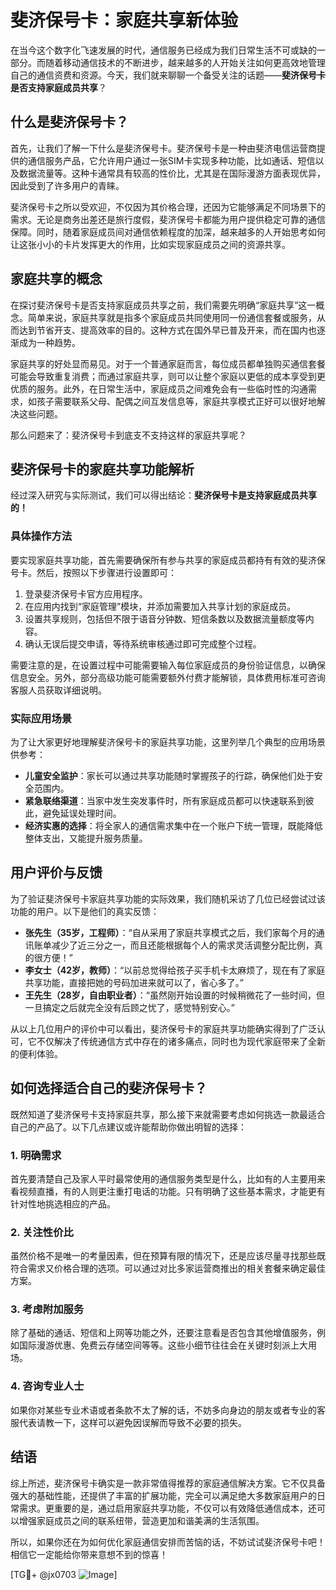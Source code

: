 # 斐济保号卡：家庭共享新体验

在当今这个数字化飞速发展的时代，通信服务已经成为我们日常生活不可或缺的一部分。而随着移动通信技术的不断进步，越来越多的人开始关注如何更高效地管理自己的通信资费和资源。今天，我们就来聊聊一个备受关注的话题——**斐济保号卡是否支持家庭成员共享**？

## 什么是斐济保号卡？

首先，让我们了解一下什么是斐济保号卡。斐济保号卡是一种由斐济电信运营商提供的通信服务产品，它允许用户通过一张SIM卡实现多种功能，比如通话、短信以及数据流量等。这种卡通常具有较高的性价比，尤其是在国际漫游方面表现优异，因此受到了许多用户的青睐。

斐济保号卡之所以受欢迎，不仅因为其价格合理，还因为它能够满足不同场景下的需求。无论是商务出差还是旅行度假，斐济保号卡都能为用户提供稳定可靠的通信保障。同时，随着家庭成员间对通信依赖程度的加深，越来越多的人开始思考如何让这张小小的卡片发挥更大的作用，比如实现家庭成员之间的资源共享。

## 家庭共享的概念

在探讨斐济保号卡是否支持家庭成员共享之前，我们需要先明确“家庭共享”这一概念。简单来说，家庭共享就是指多个家庭成员共同使用同一份通信套餐或服务，从而达到节省开支、提高效率的目的。这种方式在国外早已普及开来，而在国内也逐渐成为一种趋势。

家庭共享的好处显而易见。对于一个普通家庭而言，每位成员都单独购买通信套餐可能会导致重复消费；而通过家庭共享，则可以让整个家庭以更低的成本享受到更优质的服务。此外，在日常生活中，家庭成员之间难免会有一些临时性的沟通需求，如孩子需要联系父母、配偶之间互发信息等，家庭共享模式正好可以很好地解决这些问题。

那么问题来了：斐济保号卡到底支不支持这样的家庭共享呢？

## 斐济保号卡的家庭共享功能解析

经过深入研究与实际测试，我们可以得出结论：**斐济保号卡是支持家庭成员共享的！**

### 具体操作方法

要实现家庭共享功能，首先需要确保所有参与共享的家庭成员都持有有效的斐济保号卡。然后，按照以下步骤进行设置即可：

1. 登录斐济保号卡官方应用程序。
2. 在应用内找到“家庭管理”模块，并添加需要加入共享计划的家庭成员。
3. 设置共享规则，包括但不限于语音分钟数、短信条数以及数据流量额度等内容。
4. 确认无误后提交申请，等待系统审核通过即可完成整个过程。

需要注意的是，在设置过程中可能需要输入每位家庭成员的身份验证信息，以确保信息安全。另外，部分高级功能可能需要额外付费才能解锁，具体费用标准可咨询客服人员获取详细说明。

### 实际应用场景

为了让大家更好地理解斐济保号卡的家庭共享功能，这里列举几个典型的应用场景供参考：

- **儿童安全监护**：家长可以通过共享功能随时掌握孩子的行踪，确保他们处于安全范围内。
- **紧急联络渠道**：当家中发生突发事件时，所有家庭成员都可以快速联系到彼此，避免延误处理时间。
- **经济实惠的选择**：将全家人的通信需求集中在一个账户下统一管理，既能降低整体支出，又能提升服务质量。

## 用户评价与反馈

为了验证斐济保号卡家庭共享功能的实际效果，我们随机采访了几位已经尝试过该功能的用户。以下是他们的真实反馈：

- **张先生（35岁，工程师）**：“自从采用了家庭共享模式之后，我们家每个月的通讯账单减少了近三分之一，而且还能根据每个人的需求灵活调整分配比例，真的很方便！”
- **李女士（42岁，教师）**：“以前总觉得给孩子买手机卡太麻烦了，现在有了家庭共享功能，直接把她的号码加进来就可以了，省心多了。”
- **王先生（28岁，自由职业者）**：“虽然刚开始设置的时候稍微花了一些时间，但一旦搞定之后就完全没有后顾之忧了，感觉特别安心。”

从以上几位用户的评价中可以看出，斐济保号卡的家庭共享功能确实得到了广泛认可，它不仅解决了传统通信方式中存在的诸多痛点，同时也为现代家庭带来了全新的便利体验。

## 如何选择适合自己的斐济保号卡？

既然知道了斐济保号卡支持家庭共享，那么接下来就需要考虑如何挑选一款最适合自己的产品了。以下几点建议或许能帮助你做出明智的选择：

### 1. 明确需求
首先要清楚自己及家人平时最常使用的通信服务类型是什么，比如有的人主要用来看视频直播，有的人则更注重打电话的功能。只有明确了这些基本需求，才能更有针对性地挑选相应的产品。

### 2. 关注性价比
虽然价格不是唯一的考量因素，但在预算有限的情况下，还是应该尽量寻找那些既符合需求又价格合理的选项。可以通过对比多家运营商推出的相关套餐来确定最佳方案。

### 3. 考虑附加服务
除了基础的通话、短信和上网等功能之外，还要注意看是否包含其他增值服务，例如国际漫游优惠、免费云存储空间等等。这些小细节往往会在关键时刻派上大用场。

### 4. 咨询专业人士
如果你对某些专业术语或者条款不太了解的话，不妨多向身边的朋友或者专业的客服代表请教一下，这样可以避免因误解而导致不必要的损失。

## 结语

综上所述，斐济保号卡确实是一款非常值得推荐的家庭通信解决方案。它不仅具备强大的基础性能，还提供了丰富的扩展功能，完全可以满足绝大多数家庭用户的日常需求。更重要的是，通过启用家庭共享功能，不仅可以有效降低通信成本，还可以增强家庭成员之间的联系纽带，营造更加和谐美满的生活氛围。

所以，如果你还在为如何优化家庭通信安排而苦恼的话，不妨试试斐济保号卡吧！相信它一定能给你带来意想不到的惊喜！

[TG💪+ @jx0703 ![Image](https://github.com/user-attachments/assets/dbca1d08-cadb-493c-b0ec-ad6f7a83f270)]